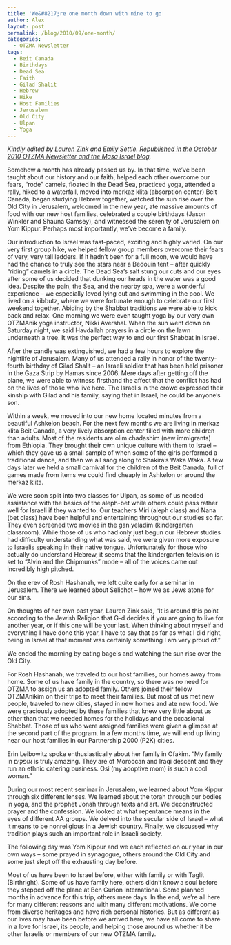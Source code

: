 ```yaml
---
title: 'We&#8217;re one month down with nine to go'
author: Alex
layout: post
permalink: /blog/2010/09/one-month/
categories:
  - OTZMA Newsletter
tags:
  - Beit Canada
  - Birthdays
  - Dead Sea
  - Faith
  - Gilad Shalit
  - Hebrew
  - Hike
  - Host Families
  - Jerusalem
  - Old City
  - Ulpan
  - Yoga
---
```

*Kindly edited by [Lauren Zink][1] and Emily Settle. <ins datetime="2010-10-05T10:05:53+00:00" title="Updated 2010-10-05T10:05:53+00:00">Republished in the <a href='http://alexkadis.com/inc/img/2010/09/October-2010.pdf'>October 2010 OTZMA Newsletter</a> and the <a href="http://www.masaisrael.org/blog/201010/one-month-down-nine-go-otzma">Masa Israel blog</a></ins>.* 

Somehow a month has already passed us by. In that time, we&#8217;ve been taught about our history and our faith, helped each other overcome our fears, &#8220;rode&#8221; camels, floated in the Dead Sea, practiced yoga, attended a rally, hiked to a waterfall, moved into merkaz klita (absorption center) Beit Canada, began studying Hebrew together, watched the sun rise over the Old City in Jerusalem, welcomed in the new year, ate massive amounts of food with our new host families, celebrated a couple birthdays (Jason Winkler and Shauna Gamsey), and witnessed the serenity of Jerusalem on Yom Kippur. Perhaps most importantly, we&#8217;ve become a family.<!--more-->

Our introduction to Israel was fast-paced, exciting and highly varied. On our very first group hike, we helped fellow group members overcome their fears of very, very tall ladders. If it hadn&#8217;t been for a full moon, we would have had the chance to truly see the stars near a Bedouin tent &#8211; after quickly &#8220;riding&#8221; camels in a circle. The Dead Sea&#8217;s salt stung our cuts and our eyes after some of us decided that dunking our heads in the water was a good idea. Despite the pain, the Sea, and the nearby spa, were a wonderful experience &#8211; we especially loved lying out and swimming in the pool. We lived on a kibbutz, where we were fortunate enough to celebrate our first weekend together. Abiding by the Shabbat traditions we were able to kick back and relax. One morning we were even taught yoga by our very own OTZMAnik yoga instructor, Nikki Avershal. When the sun went down on Saturday night, we said Havdallah prayers in a circle on the lawn underneath a tree. It was the perfect way to end our first Shabbat in Israel. 

After the candle was extinguished, we had a few hours to explore the nightlife of Jerusalem. Many of us attended a rally in honor of the twenty-fourth birthday of Gilad Shalit &#8211; an Israeli soldier that has been held prisoner in the Gaza Strip by Hamas since 2006. Mere days after getting off the plane, we were able to witness firsthand the affect that the conflict has had on the lives of those who live here. The Israelis in the crowd expressed their kinship with Gilad and his family, saying that in Israel, he could be anyone&#8217;s son.

Within a week, we moved into our new home located minutes from a beautiful Ashkelon beach. For the next few months we are living in merkaz klita Beit Canada, a very lively absorption center filled with more children than adults. Most of the residents are olim chadashim (new immigrants) from Ethiopia. They brought their own unique culture with them to Israel &#8211; which they gave us a small sample of when some of the girls performed a traditional dance, and then we all sang along to Shakira&#8217;s Waka Waka. A few days later we held a small carnival for the children of the Beit Canada, full of games made from items we could find cheaply in Ashkelon or around the merkaz klita.

We were soon split into two classes for Ulpan, as some of us needed assistance with the basics of the aleph-bet while others could pass rather well for Israeli if they wanted to. Our teachers Miri (aleph class) and Nana (bet class) have been helpful and entertaining throughout our studies so far. They even screened two movies in the gan yeladim (kindergarten classroom). While those of us who had only just begun our Hebrew studies had difficulty understanding what was said, we were given more exposure to Israelis speaking in their native tongue. Unfortunately for those who actually do understand Hebrew, it seems that the kindergarten television is set to &#8220;Alvin and the Chipmunks&#8221; mode &#8211; all of the voices came out incredibly high pitched.

On the erev of Rosh Hashanah, we left quite early for a seminar in Jerusalem. There we learned about Selichot &#8211; how we as Jews atone for our sins.

On thoughts of her own past year, Lauren Zink said, &#8220;It is around this point according to the Jewish Religion that G-d decides if you are going to live for another year, or if this one will be your last. When thinking about myself and everything I have done this year, I have to say that as far as what I did right, being in Israel at that moment was certainly something I am very proud of.&#8221;

We ended the morning by eating bagels and watching the sun rise over the Old City.

For Rosh Hashanah, we traveled to our host families, our homes away from home. Some of us have family in the country, so there was no need for OTZMA to assign us an adopted family. Others joined their fellow OTZMAnikim on their trips to meet their families. But most of us met new people, traveled to new cities, stayed in new homes and ate new food. We were graciously adopted by these families that knew very little about us other than that we needed homes for the holidays and the occasional Shabbat. Those of us who were assigned families were given a glimpse at the second part of the program. In a few months time, we will end up living near our host families in our Partnership 2000 (P2K) cities. 

Erin Leibowitz spoke enthusiastically about her family in Ofakim. &#8220;My family in אופקים is truly amazing. They are of Moroccan and Iraqi descent and they run an ethnic catering business. Osi (my adoptive mom) is such a cool woman.&#8221;

During our most recent seminar in Jerusalem, we learned about Yom Kippur through six different lenses. We learned about the torah through our bodies in yoga, and the prophet Jonah through texts and art. We deconstructed prayer and the confession. We looked at what repentance means in the eyes of different AA groups. We delved into the secular side of Israel &#8211; what it means to be nonreligious in a Jewish country. Finally, we discussed why tradition plays such an important role in Israeli society. 

The following day was Yom Kippur and we each reflected on our year in our own ways &#8211; some prayed in synagogue, others around the Old City and some just slept off the exhausting day before.

Most of us have been to Israel before, either with family or with Taglit (Birthright). Some of us have family here, others didn&#8217;t know a soul before they stepped off the plane at Ben Gurion International. Some planned months in advance for this trip, others mere days. In the end, we&#8217;re all here for many different reasons and with many different motivations. We come from diverse heritages and have rich personal histories. But as different as our lives may have been before we arrived here, we have all come to share in a love for Israel, its people, and helping those around us whether it be other Israelis or members of our new OTZMA family.

 [1]: http://holylaurenmoly.wordpress.com/